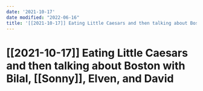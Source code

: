 ```yaml
---
date: '2021-10-17'
date modified: "2022-06-16"
title: '[[2021-10-17]] Eating Little Caesars and then talking about Boston with Bilal, [[Sonny]], Elven, and David'
---
```


# [[2021-10-17]] Eating Little Caesars and then talking about Boston with Bilal, [[Sonny]], Elven, and David

